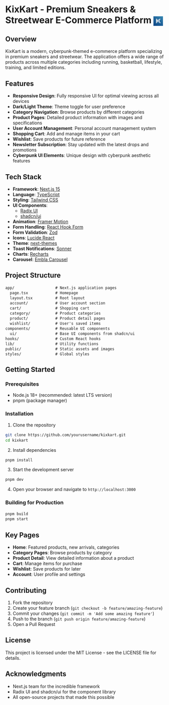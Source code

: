 # KixKart - Premium Sneakers & Streetwear E-Commerce Platform <img src="/public/final.png" alt="KixKart Logo" width="30" height="30" style="vertical-align: middle;">

## Overview

KixKart is a modern, cyberpunk-themed e-commerce platform specializing in premium sneakers and streetwear. The application offers a wide range of products across multiple categories including running, basketball, lifestyle, training, and limited editions.

## Features

- **Responsive Design**: Fully responsive UI for optimal viewing across all devices
- **Dark/Light Theme**: Theme toggle for user preference
- **Category Navigation**: Browse products by different categories
- **Product Pages**: Detailed product information with images and specifications
- **User Account Management**: Personal account management system
- **Shopping Cart**: Add and manage items in your cart
- **Wishlist**: Save products for future reference
- **Newsletter Subscription**: Stay updated with the latest drops and promotions
- **Cyberpunk UI Elements**: Unique design with cyberpunk aesthetic features

## Tech Stack

- **Framework**: [Next.js 15](https://nextjs.org/)
- **Language**: [TypeScript](https://www.typescriptlang.org/)
- **Styling**: [Tailwind CSS](https://tailwindcss.com/)
- **UI Components**: 
  - [Radix UI](https://www.radix-ui.com/)
  - [shadcn/ui](https://ui.shadcn.com/)
- **Animation**: [Framer Motion](https://www.framer.com/motion/)
- **Form Handling**: [React Hook Form](https://react-hook-form.com/)
- **Form Validation**: [Zod](https://zod.dev/)
- **Icons**: [Lucide React](https://lucide.dev/)
- **Theme**: [next-themes](https://github.com/pacocoursey/next-themes)
- **Toast Notifications**: [Sonner](https://sonner.emilkowal.ski/)
- **Charts**: [Recharts](https://recharts.org/)
- **Carousel**: [Embla Carousel](https://www.embla-carousel.com/)

## Project Structure

```
app/                  # Next.js application pages
  page.tsx            # Homepage
  layout.tsx          # Root layout
  account/            # User account section
  cart/               # Shopping cart
  category/           # Product categories
  product/            # Product detail pages
  wishlist/           # User's saved items
components/           # Reusable UI components
  ui/                 # Base UI components from shadcn/ui
hooks/                # Custom React hooks
lib/                  # Utility functions
public/               # Static assets and images
styles/               # Global styles
```

## Getting Started

### Prerequisites

- Node.js 18+ (recommended: latest LTS version)
- pnpm (package manager)

### Installation

1. Clone the repository
```bash
git clone https://github.com/yourusername/kixkart.git
cd kixkart
```

2. Install dependencies
```bash
pnpm install
```

3. Start the development server
```bash
pnpm dev
```

4. Open your browser and navigate to `http://localhost:3000`

### Building for Production

```bash
pnpm build
pnpm start
```

## Key Pages

- **Home**: Featured products, new arrivals, categories
- **Category Pages**: Browse products by category
- **Product Detail**: View detailed information about a product
- **Cart**: Manage items for purchase
- **Wishlist**: Save products for later
- **Account**: User profile and settings

## Contributing

1. Fork the repository
2. Create your feature branch (`git checkout -b feature/amazing-feature`)
3. Commit your changes (`git commit -m 'Add some amazing feature'`)
4. Push to the branch (`git push origin feature/amazing-feature`)
5. Open a Pull Request

## License

This project is licensed under the MIT License - see the LICENSE file for details.

## Acknowledgments

- Next.js team for the incredible framework
- Radix UI and shadcn/ui for the component library
- All open-source projects that made this possible
